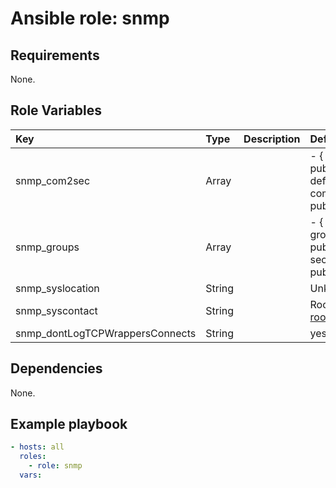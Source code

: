 # Ansible role: snmp

## Requirements
None.

## Role Variables
|Key|Type|Description|Default|
|:--|:---|:----------|:------|
|snmp_com2sec|Array||- { sec_name: public, source: default, community: public }|
|snmp_groups|Array||- { group_name: public_group, sec_name: public }|
|snmp_syslocation|String||Unknown|
|snmp_syscontact|String||Root <root@localhost>|
|snmp_dontLogTCPWrappersConnects|String||yes|

## Dependencies
None.

## Example playbook

```yaml
- hosts: all
  roles:
    - role: snmp
  vars:

```
